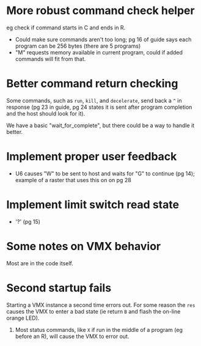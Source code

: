 # More robust command check helper

eg check if command starts in C and ends in R.

- Could make sure commands aren't too long; pg 16 of guide says each program can be 256 bytes (there are 5 programs)
- "M" requests memory available in current program, could if added commands will fit from that.

# Better command return checking

Some commands, such as `run`, `kill`, and `decelerate`, send back a `^` in response (pg 23 in guide, pg 24 states it is sent after program completion and the host should look for it). 

We have a basic "wait_for_complete", but there could be a way to handle it better. 

# Implement proper user feedback

- U6 causes "W" to be sent to host and waits for "G" to continue (pg 14); example of a raster that uses this on on pg 28

# Implement limit switch read state

- '?' (pg 15)

# Some notes on VMX behavior

Most are in the code itself.

# Second startup fails
Starting a VMX instance a second time errors out. For some reason the `res` causes the VMX to enter a bad state (ie return `B` and flash the on-line orange LED).

1. Most status commands, like `X` if run in the middle of a program (eg before an R), will cause the VMX to error out.
